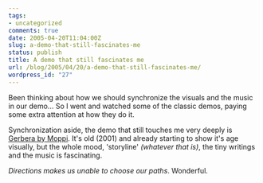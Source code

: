 ```yaml
---
tags:
- uncategorized
comments: true
date: 2005-04-20T11:04:00Z
slug: a-demo-that-still-fascinates-me
status: publish
title: A demo that still fascinates me
url: /blog/2005/04/20/a-demo-that-still-fascinates-me/
wordpress_id: "27"
---
```


Been thinking about how we should synchronize the visuals and the music in our demo... So I went and watched some of the classic demos, paying some extra attention at how they do it.

Synchronization aside, the demo that still touches me very deeply is [Gerbera by Moppi](http://www.pouet.net/prod.php?which=3286). It's old (2001) and already starting to show it's age visually, but the whole mood, 'storyline' _(whatever that is)_, the tiny writings and the music is fascinating.

_Directions makes us unable to choose our paths_. Wonderful.
